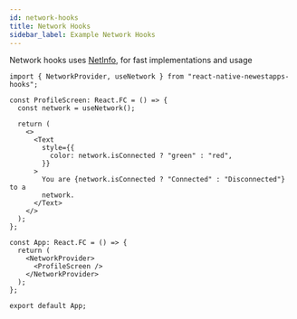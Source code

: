 ```yaml
---
id: network-hooks
title: Network Hooks
sidebar_label: Example Network Hooks
---
```


Network hooks uses [NetInfo](https://github.com/react-native-netinfo/react-native-netinfo), for fast implementations and usage

```tsx
import { NetworkProvider, useNetwork } from "react-native-newestapps-hooks";

const ProfileScreen: React.FC = () => {
  const network = useNetwork();

  return (
    <>
      <Text
        style={{
          color: network.isConnected ? "green" : "red",
        }}
      >
        You are {network.isConnected ? "Connected" : "Disconnected"} to a
        network.
      </Text>
    </>
  );
};

const App: React.FC = () => {
  return (
    <NetworkProvider>
      <ProfileScreen />
    </NetworkProvider>
  );
};

export default App;
```
